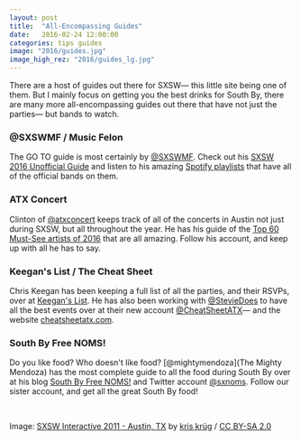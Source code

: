 ```yaml
---
layout: post
title:  "All-Encompassing Guides"
date:   2016-02-24 12:00:00
categories: tips guides
image: "2016/guides.jpg"
image_high_rez: "2016/guides_lg.jpg"
---
```


There are a host of guides out there for SXSW— this little site being one of them. But I mainly focus on getting you the best drinks for South By, there are many more all-encompassing guides out there that have not just the parties— but bands to watch.

### @SXSWMF / Music Felon

The GO TO guide is most certainly by [@SXSWMF](https://twitter.com/sxswmf). Check out his [SXSW 2016 Unofficial Guide](http://www.musicfelon.com/sxsw-2016-unofficial-guide/) and listen to his amazing [Spotify playlists](http://www.musicfelon.com/sxsw-2016-playlists) that have all of the official bands on them.

### ATX Concert

Clinton of [@atxconcert](https://twitter.com/atxconcert) keeps track of all of the concerts in Austin not just during SXSW, but all throughout the year. He has his guide of the [Top 60 Must-See artists of 2016](https://twitter.com/atxconcert/status/698209264892915712) that are all amazing. Follow his account, and keep up with all he has to say.

### Keegan's List / The Cheat Sheet

Chris Keegan has been keeping a full list of all the parties, and their RSVPs, over at [Keegan's List](https://keeganslistsxsw.wordpress.com/). He has also been working with [@StevieDoes](https://twitter.com/StevieDoes) to have all the best events over at their new account [@CheatSheetATX](https://twitter.com/CheatSheetATX)— and the website [cheatsheetatx.com](www.cheatsheetatx.com).

### South By Free NOMS!

Do you like food? Who doesn't like food? [@mightymendoza](The Mighty Mendoza) has the most complete guide to all the food during South By over at his blog [South By Free NOMS!](http://sxnoms.com/) and Twitter account [@sxnoms](https://twitter.com/sxnoms). Follow our sister account, and get all the great South By food!

<br>

Image: <a href="https://www.flickr.com/photos/kk/5533012612/" target="\_blank">SXSW Interactive 2011 - Austin, TX</a> by <a href="https://www.flickr.com/photos/kk/" target="\_blank">kris krüg</a> / <a href="https://creativecommons.org/licenses/by-sa/2.0/" target="\_blank">CC BY-SA 2.0</a>
